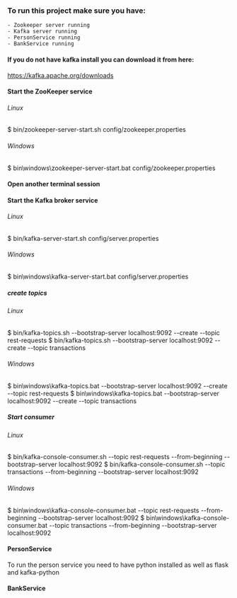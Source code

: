 ### To run this project make sure you have:
    - Zookeeper server running
    - Kafka server running
    - PersonService running
    - BankService running

#### If you do not have kafka install you can download it from here:
https://kafka.apache.org/downloads

#### Start the ZooKeeper service
###### Linux
$ bin/zookeeper-server-start.sh config/zookeeper.properties

###### Windows
$ bin\windows\zookeeper-server-start.bat config/zookeeper.properties


#### Open another terminal session
#### Start the Kafka broker service

###### Linux
$ bin/kafka-server-start.sh config/server.properties

###### Windows
$ bin\windows\kafka-server-start.bat config/server.properties

##### create topics
###### Linux
$ bin/kafka-topics.sh --bootstrap-server localhost:9092 --create --topic rest-requests
$ bin/kafka-topics.sh --bootstrap-server localhost:9092 --create --topic transactions

###### Windows
$ bin\windows\kafka-topics.bat --bootstrap-server localhost:9092 --create --topic rest-requests
$ bin\windows\kafka-topics.bat --bootstrap-server localhost:9092 --create --topic transactions

##### Start consumer

###### Linux
$ bin/kafka-console-consumer.sh --topic rest-requests --from-beginning --bootstrap-server localhost:9092
$ bin/kafka-console-consumer.sh --topic transactions --from-beginning --bootstrap-server localhost:9092

###### Windows
$ bin\windows\kafka-console-consumer.bat --topic rest-requests --from-beginning --bootstrap-server localhost:9092
$ bin\windows\kafka-console-consumer.bat --topic transactions --from-beginning --bootstrap-server localhost:9092


#### PersonService
To run the person service you need to have python installed as well as flask and kafka-python

#### BankService